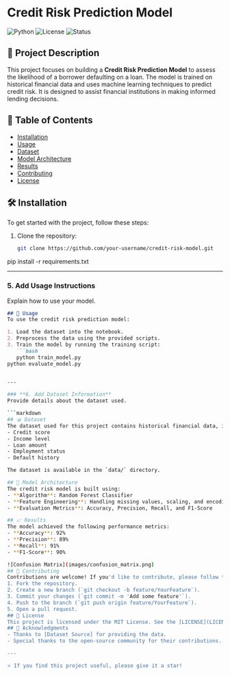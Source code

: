 # Credit Risk Prediction Model

![Python](https://img.shields.io/badge/Python-3.8%2B-blue)
![License](https://img.shields.io/badge/License-MIT-green)
![Status](https://img.shields.io/badge/Status-Completed-brightgreen)
## 📝 Project Description
This project focuses on building a **Credit Risk Prediction Model** to assess the likelihood of a borrower defaulting on a loan. The model is trained on historical financial data and uses machine learning techniques to predict credit risk. It is designed to assist financial institutions in making informed lending decisions.
## 📑 Table of Contents
- [Installation](#installation)
- [Usage](#usage)
- [Dataset](#dataset)
- [Model Architecture](#model-architecture)
- [Results](#results)
- [Contributing](#contributing)
- [License](#license)
## 🛠️ Installation
To get started with the project, follow these steps:

1. Clone the repository:
   ```bash
   git clone https://github.com/your-username/credit-risk-model.git
pip install -r requirements.txt

---

### **5. Add Usage Instructions**
Explain how to use your model.

```markdown
## 🚀 Usage
To use the credit risk prediction model:

1. Load the dataset into the notebook.
2. Preprocess the data using the provided scripts.
3. Train the model by running the training script:
   ```bash
   python train_model.py
python evaluate_model.py


---

### **6. Add Dataset Information**
Provide details about the dataset used.

```markdown
## 📊 Dataset
The dataset used for this project contains historical financial data, including features such as:
- Credit score
- Income level
- Loan amount
- Employment status
- Default history

The dataset is available in the `data/` directory.

## 🤖 Model Architecture
The credit risk model is built using:
- **Algorithm**: Random Forest Classifier
- **Feature Engineering**: Handling missing values, scaling, and encoding categorical variables
- **Evaluation Metrics**: Accuracy, Precision, Recall, and F1-Score

## 📈 Results
The model achieved the following performance metrics:
- **Accuracy**: 92%
- **Precision**: 89%
- **Recall**: 91%
- **F1-Score**: 90%

![Confusion Matrix](images/confusion_matrix.png)
## 🤝 Contributing
Contributions are welcome! If you'd like to contribute, please follow these steps:
1. Fork the repository.
2. Create a new branch (`git checkout -b feature/YourFeature`).
3. Commit your changes (`git commit -m 'Add some feature'`).
4. Push to the branch (`git push origin feature/YourFeature`).
5. Open a pull request.
## 📜 License
This project is licensed under the MIT License. See the [LICENSE](LICENSE) file for details.
## 🙏 Acknowledgments
- Thanks to [Dataset Source] for providing the data.
- Special thanks to the open-source community for their contributions.

---

⭐️ If you find this project useful, please give it a star!
